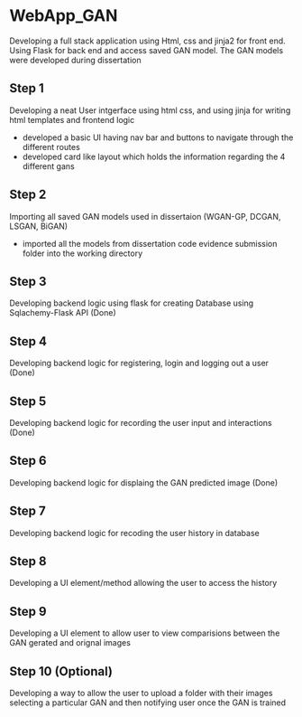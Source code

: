 # WebApp_GAN
Developing a full stack application using Html, css and jinja2 for front end. 
Using Flask for back end and access saved GAN model.
The GAN models were developed during dissertation

## Step 1 
Developing a neat User intgerface using html css, and using jinja for writing html templates and frontend logic
- developed a basic UI having nav bar and buttons to navigate through the different routes
- developed card like layout which holds the information regarding the 4 different gans

## Step 2 
Importing all saved GAN models used in dissertaion (WGAN-GP, DCGAN, LSGAN, BiGAN)
- imported all the models from dissertation code evidence submission folder into the working directory 

## Step 3
Developing backend logic using flask for creating Database using Sqlachemy-Flask API (Done)

## Step 4 
Developing backend logic for registering, login and logging out a user (Done)

## Step 5 
Developing backend logic for recording the user input and interactions (Done)

## Step 6
Developing backend logic for displaing the GAN predicted image (Done)

## Step 7
Developing backend logic for recoding the user history in database 

## Step 8 
Developing a UI element/method allowing the user to access the history 

## Step 9 
Developing a UI element to allow user to view comparisions between the GAN gerated and orignal images 

## Step 10 (Optional)
Developing a way to allow the user to upload a folder with their images selecting a particular GAN and then notifying user once the GAN is trained 
